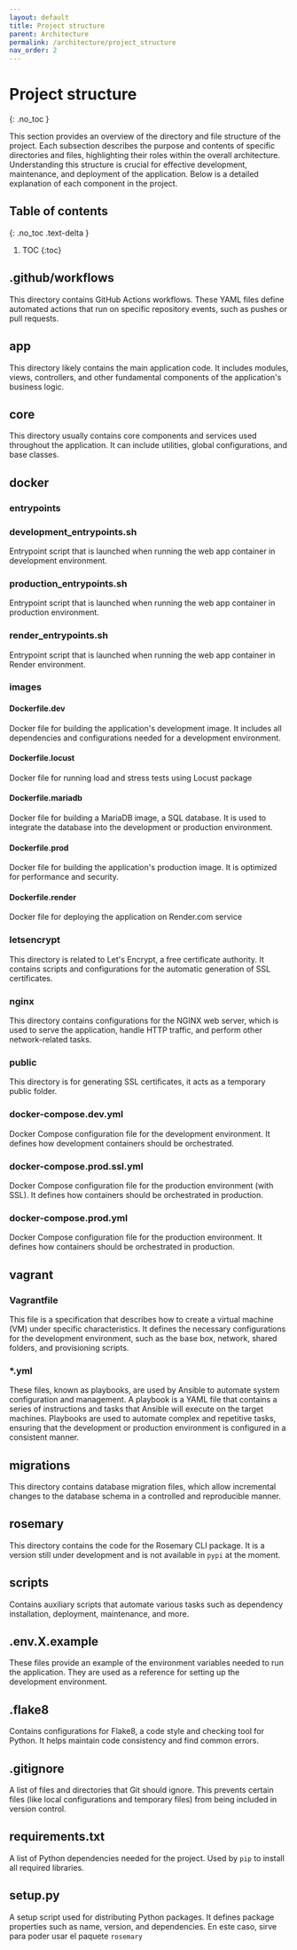 ```yaml
---
layout: default
title: Project structure
parent: Architecture
permalink: /architecture/project_structure
nav_order: 2
---
```


# Project structure
{: .no_toc }

This section provides an overview of the directory and file structure of the project. Each subsection describes the purpose and contents of specific directories and files, highlighting their roles within the overall architecture. Understanding this structure is crucial for effective development, maintenance, and deployment of the application. Below is a detailed explanation of each component in the project.

## Table of contents
{: .no_toc .text-delta }

1. TOC
{:toc}

## .github/workflows
This directory contains GitHub Actions workflows. These YAML files define automated actions that run on specific repository events, such as pushes or pull requests.

## app
This directory likely contains the main application code. It includes modules, views, controllers, and other fundamental components of the application's business logic.

## core
This directory usually contains core components and services used throughout the application. It can include utilities, global configurations, and base classes.

## docker

### entrypoints

### development_entrypoints.sh

Entrypoint script that is launched when running the web app container in development environment.

### production_entrypoints.sh

Entrypoint script that is launched when running the web app container in production environment.

### render_entrypoints.sh

Entrypoint script that is launched when running the web app container in Render environment.

### images

#### Dockerfile.dev
Docker file for building the application's development image. It includes all dependencies and configurations needed for a development environment.

#### Dockerfile.locust
Docker file for running load and stress tests using Locust package

#### Dockerfile.mariadb
Docker file for building a MariaDB image, a SQL database. It is used to integrate the database into the development or production environment.

#### Dockerfile.prod
Docker file for building the application's production image. It is optimized for performance and security.

#### Dockerfile.render
Docker file for deploying the application on Render.com service

### letsencrypt
This directory is related to Let's Encrypt, a free certificate authority. It contains scripts and configurations for the automatic generation of SSL certificates.

### nginx
This directory contains configurations for the NGINX web server, which is used to serve the application, handle HTTP traffic, and perform other network-related tasks.

### public
This directory is for generating SSL certificates, it acts as a temporary public folder.

### docker-compose.dev.yml
Docker Compose configuration file for the development environment. It defines how development containers should be orchestrated.

### docker-compose.prod.ssl.yml
Docker Compose configuration file for the production environment (with SSL). It defines how containers should be orchestrated in production.

### docker-compose.prod.yml
Docker Compose configuration file for the production environment. It defines how containers should be orchestrated in production.

## vagrant

### Vagrantfile

This file is a specification that describes how to create a virtual machine (VM) under specific characteristics. It defines the necessary configurations for the development environment, such as the base box, network, shared folders, and provisioning scripts.

### *.yml

These files, known as playbooks, are used by Ansible to automate system configuration and management. A playbook is a YAML file that contains a series of instructions and tasks that Ansible will execute on the target machines. Playbooks are used to automate complex and repetitive tasks, ensuring that the development or production environment is configured in a consistent manner.

## migrations
This directory contains database migration files, which allow incremental changes to the database schema in a controlled and reproducible manner.

## rosemary
This directory contains the code for the Rosemary CLI package. It is a version still under development and is not available in `pypi` at the moment.

## scripts
Contains auxiliary scripts that automate various tasks such as dependency installation, deployment, maintenance, and more.

## .env.X.example
These files provide an example of the environment variables needed to run the application. They are used as a reference for setting up the development environment.

## .flake8
Contains configurations for Flake8, a code style and checking tool for Python. It helps maintain code consistency and find common errors.

## .gitignore
A list of files and directories that Git should ignore. This prevents certain files (like local configurations and temporary files) from being included in version control.





## requirements.txt
A list of Python dependencies needed for the project. Used by `pip` to install all required libraries.

## setup.py
A setup script used for distributing Python packages. It defines package properties such as name, version, and dependencies. En este caso, sirve para poder usar el paquete `rosemary`
